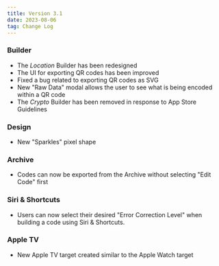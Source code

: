 ```yaml
---
title: Version 3.1
date: 2023-08-06
tag: Change Log
---
```


### Builder
- The *Location* Builder has been redesigned
- The UI for exporting QR codes has been improved
- Fixed a bug related to exporting QR codes as SVG
- New "Raw Data" modal allows the user to see what is being encoded within a QR code
- The *Crypto* Builder has been removed in response to App Store Guidelines
### Design
- New "Sparkles" pixel shape
### Archive
- Codes can now be exported from the Archive without selecting "Edit Code" first
### Siri & Shortcuts
- Users can now select their desired "Error Correction Level" when building a code using Siri & Shortcuts.
### Apple TV
- New Apple TV target created similar to the Apple Watch target